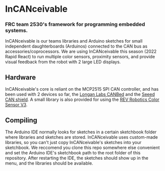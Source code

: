 # InCANceivable
### FRC team 2530's framework for programming embedded systems.
InCANceivable is our teams libraries and Arduino sketches for small independent daughterboards (Arduinos) connected to the CAN bus as accessories/coprocessors.
We are using InCANceivable this season (2022 Rapid React) to run multiple color sensors, proximity sensors, and provide visual feedback from the robot with 2 large LED displays.

## Hardware
InCANceivable's core is reliant on the MCP2515 SPI CAN controller, and has been used with 2 devices so far, the [Longan Labs CANBed](https://www.longan-labs.cc/1030008.html) and the [Seeed CAN shield](https://www.seeedstudio.com/CAN-BUS-Shield-V2.html). A small library is also provided for using the [REV Robotics Color Sensor V3](https://www.revrobotics.com/rev-31-1557/).

## Compiling
The Arduino IDE normally looks for sketches in a certain sketchbook folder where libraries and sketches are stored. InCANceivable uses custom-made libraries, so you can't just copy InCANceivable's sketches into your sketchbook. 
We reccomend you clone this repo somewhere else convenient and set the Arduino IDE's sketchbook path to the root folder of this repository. After restarting the IDE, the sketches should show up in the menu, and the libraries should be available.
